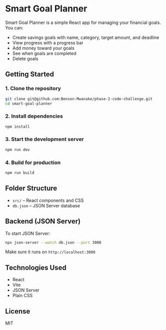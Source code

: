 # Smart Goal Planner

Smart Goal Planner is a simple React app for managing your financial goals. You can:

* Create savings goals with name, category, target amount, and deadline
* View progress with a progress bar
* Add money toward your goals
* See when goals are completed
* Delete goals

## Getting Started

### 1. Clone the repository

```bash
git clone git@github.com:Benson-Mwanake/phase-2-code-challenge.git
cd smart-goal-planner
```

### 2. Install dependencies

```bash
npm install
```

### 3. Start the development server

```bash
npm run dev
```


### 4. Build for production

```bash
npm run build
```

## Folder Structure

* `src/` – React components and CSS
* `db.json` – JSON Server database

## Backend (JSON Server)

To start JSON Server:

```bash
npx json-server --watch db.json --port 3000
```

Make sure it runs on `http://localhost:3000`

## Technologies Used

* React
* Vite
* JSON Server
* Plain CSS

## License

MIT

